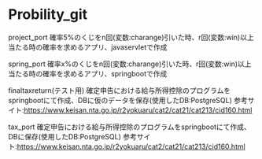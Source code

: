 # Probility_git


project_port
確率5%のくじをn回(変数:charange)引いた時、r回(変数:win)以上当たる時の確率を求めるアプリ、javaservletで作成

spring_port
確率x%のくじをn回(変数:charange)引いた時、r回(変数:win)以上当たる時の確率を求めるアプリ、springbootで作成

finaltaxreturn(テスト用)
確定申告における給与所得控除のプログラムをspringbootにて作成、DBに仮のデータを保存(使用したDB:PostgreSQL)
参考サイト:https://www.keisan.nta.go.jp/r2yokuaru/cat2/cat21/cat213/cid160.html

tax_port
確定申告における給与所得控除のプログラムをspringbootにて作成、DBに保存(使用したDB:PostgreSQL)
参考サイト:https://www.keisan.nta.go.jp/r2yokuaru/cat2/cat21/cat213/cid160.html